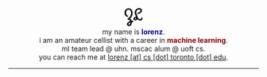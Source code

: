 <div align="center">
  <div>
    <img width="36" height="36" src="./icon.svg" alt="Zhaoxun Lorenz Liu">
  </div>
  my name is <b style="color: darkblue;">lorenz</b>. 
  <br>
  i am an amateur cellist with a career in <b style="color: darkred;">machine learning</b>. 
  <br>
  ml team lead @ uhn. mscac alum @ uoft cs. 
  <br>
  you can reach me at <u>lorenz [at] cs [dot] toronto [dot] edu</u>. 
</div>

----

